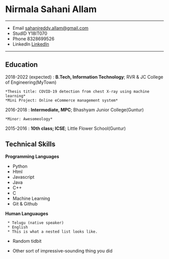 Nirmala Sahani Allam
============

-------------------     -------------------------------------------------
* Email                           sahanireddy.allam@gmail.com
* StudID                          Y18IT070
* Phone                           8328699526
* LinkedIn                        [LinkedIn](https://in.linkedin.com/)
-------------------     -------------------------------------------------

Education
---------

2018-2022 (expected)
:   **B.Tech, Information Technology**; RVR & JC College of Engineering(MyTown)

    *Thesis title: COVID-19 detection from chest X-ray using machine learning*
    *Mini Project: Online eCommerce management system*
    

2016-2018
:   **Intermediate, MPC**; Bhashyam Junior College(Guntur)

    *Minor: Awesomeology*
2015-2016
:   **10th class; ICSE**; Little Flower School(Guntur)


Technical Skills
--------------------
**Programming Languages**
* Python
* Html
* Javascript
* Java 
* C++
* C
* Machine Learning
* Git & Github


**Human Languauges**

     * Telugu (native speaker)
     * English
     * This is what a nested list looks like.

* Random tidbit

* Other sort of impressive-sounding thing you did
